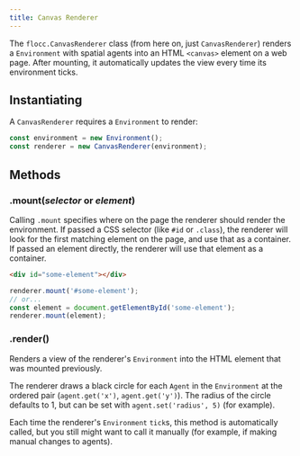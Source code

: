 ```yaml
---
title: Canvas Renderer
---
```


The `flocc.CanvasRenderer` class (from here on, just `CanvasRenderer`) renders a `Environment` with spatial agents into an HTML `<canvas>` element on a web page. After mounting, it automatically updates the view every time its environment ticks.

## Instantiating

A `CanvasRenderer` requires a `Environment` to render:

```js
const environment = new Environment();
const renderer = new CanvasRenderer(environment);
```

## Methods

### .mount(_selector_ or _element_)

Calling `.mount` specifies where on the page the renderer should render the environment. If passed a CSS selector (like `#id` or `.class`), the renderer will look for the first matching element on the page, and use that as a container. If passed an element directly, the renderer will use that element as a container.

```html
<div id="some-element"></div>
```

```js
renderer.mount('#some-element');
// or...
const element = document.getElementById('some-element');
renderer.mount(element);
```

### .render()

Renders a view of the renderer's `Environment` into the HTML element that was mounted previously.

The renderer draws a black circle for each `Agent` in the `Environment` at the ordered pair (`agent.get('x')`, `agent.get('y')`). The radius of the circle defaults to 1, but can be set with `agent.set('radius', 5)` (for example).

Each time the renderer's `Environment` `tick`s, this method is automatically called, but you still might want to call it manually (for example, if making manual changes to agents).